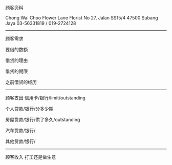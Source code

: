顾客资料

Chong Wai Choo Flower Lane Florist No 27, Jalan SS15/4 47500 Subang Jaya 03-56331819 / 019-2724128

-----------------
顾客需求


要借的数额

借贷的理由

借贷的期限

之前借贷的经历


--------------
顾客支出
信用卡/银行/limit/outstanding


个人贷款/银行/分多少期

房屋贷款/银行/供了多久/outstanding

汽车贷款/银行/


其他贷款/银行/

-----------
顾客收入
打工还是做生意

